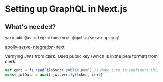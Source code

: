 # Setting up GraphQL in Next.js

## What's needed?

```bash
yarn add @as-integrations/next @apollo/server graphql
```

[apollo-serve-integration-next](https://github.com/apollo-server-integrations/apollo-server-integration-next)

Verifying JWT from clerk. Used public key (which is in the pem format) from clerk.

```ts
var cert = fs.readFileSync('public.pem') // Make sure to configure this file...
const jwtData = await jwt.verify(token, cert)
```
